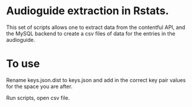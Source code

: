 Audioguide extraction in Rstats.
================================

This set of scripts allows one to extract data from the contentful API, and the MySQL backend to create a csv files of data 
for the entries in the audioguide. 

To use
======

Rename keys.json.dist to keys.json and add in the correct key pair values for the space you are after.

Run scripts, open csv file.
